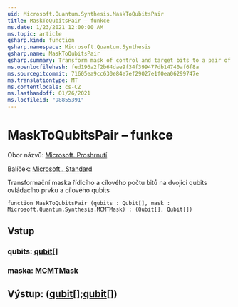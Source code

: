 ```yaml
---
uid: Microsoft.Quantum.Synthesis.MaskToQubitsPair
title: MaskToQubitsPair – funkce
ms.date: 1/23/2021 12:00:00 AM
ms.topic: article
qsharp.kind: function
qsharp.namespace: Microsoft.Quantum.Synthesis
qsharp.name: MaskToQubitsPair
qsharp.summary: Transform mask of control and target bits to a pair of control qubits and target qubits
ms.openlocfilehash: fed196a2f2b64dae9f34f399477db14740af6f8a
ms.sourcegitcommit: 71605ea9cc630e84e7ef29027e1f0ea06299747e
ms.translationtype: MT
ms.contentlocale: cs-CZ
ms.lasthandoff: 01/26/2021
ms.locfileid: "98855391"
---
```

# <a name="masktoqubitspair-function"></a>MaskToQubitsPair – funkce

Obor názvů: [Microsoft. Proshrnutí](xref:Microsoft.Quantum.Synthesis)

Balíček: [Microsoft.. Standard](https://nuget.org/packages/Microsoft.Quantum.Standard)


Transformační maska řídicího a cílového počtu bitů na dvojici qubits ovládacího prvku a cílového qubits

```qsharp
function MaskToQubitsPair (qubits : Qubit[], mask : Microsoft.Quantum.Synthesis.MCMTMask) : (Qubit[], Qubit[])
```


## <a name="input"></a>Vstup

### <a name="qubits--qubit"></a>qubits: [qubit](xref:microsoft.quantum.lang-ref.qubit)[]




### <a name="mask--mcmtmask"></a>maska: [MCMTMask](xref:Microsoft.Quantum.Synthesis.MCMTMask)





## <a name="output--qubitqubit"></a>Výstup: ([qubit](xref:microsoft.quantum.lang-ref.qubit)[];[qubit](xref:microsoft.quantum.lang-ref.qubit)[])

